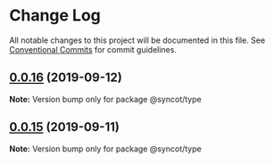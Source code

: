 # Change Log

All notable changes to this project will be documented in this file.
See [Conventional Commits](https://conventionalcommits.org) for commit guidelines.

## [0.0.16](https://github.com/SyncOT/SyncOT/compare/@syncot/type@0.0.15...@syncot/type@0.0.16) (2019-09-12)

**Note:** Version bump only for package @syncot/type





## [0.0.15](https://github.com/SyncOT/SyncOT/compare/@syncot/type@0.0.14...@syncot/type@0.0.15) (2019-09-11)

**Note:** Version bump only for package @syncot/type
